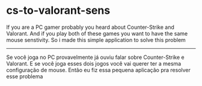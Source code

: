 # cs-to-valorant-sens
If you are a PC gamer probably you heard about Counter-Strike and Valorant.
And if you play both of these games you want to have the same mouse senstivity.
So i made this simple application to solve this problem
_____________________________________
Se você joga no PC provavelmente já ouviu falar sobre Counter-Strike e Valorant.
E se você joga esses dois jogos você vai querer ter a mesma configuração de mouse.
Então eu fiz essa pequena aplicação pra resolver esse problema
